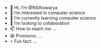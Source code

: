 - 👋 Hi, I’m @NSAiswarya
- 👀 I’m interested in computer science 
- 🌱 I’m currently learning computer science 
- 💞️ I’m looking to collaboration 
- 📫 How to reach me ...
- 😄 Pronouns: ...
- ⚡ Fun fact: ...

<!---
NSAiswarya/NSAiswarya is a ✨ special ✨ repository because its `README.md` (this file) appears on your GitHub profile.
You can click the Preview link to take a look at your changes.
--->
